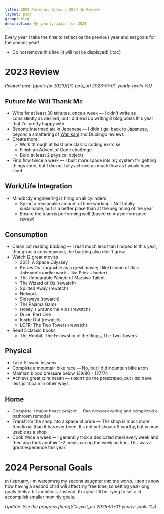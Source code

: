 ```yaml
---
title: 2024 Personal Goals / 2023 In Review
layout: post
group: blog
description: My yearly goals for 2024
---
```


Every year, I take the time to reflect on the previous year and set goals for the coming year!

* Do not remove this line (it will not be displayed)
{:toc}

# 2023 Review
*Related post: [goals for 2023]({% post_url 2023-01-01-yearly-goals %})*

## Future Me Will Thank Me
* <span class="goal-yellow">Write for at least 30 minutes, once a week</span> — I didn't write as consistently as desired, but I did end up writing 8 blog posts this year that I'm pretty happy with
* <span class="goal-red">Become intermediate in Japanese</span> — I didn't get back to Japanese, beyond a smattering of [Wanikani](wanikani.com) and Duolingo reviews
* <span class="goal-red">Create more!</span>
	* <span class="goal-red">Work through at least one classic coding exercise</span>
    - <span class="goal-green">Finish an Advent of Code challenge</span>
    - <span class="goal-red">Build at least 2 physical objects</span> 
* <span class="goal-yellow">Find flow twice a week</span> — I built more space into my system for getting things done, but I did not fully achieve as much flow as I would have liked

## Work/Life Integration

* <span class="goal-yellow">Mindbody engineering is firing on all cylinders</span>
    - <span class="goal-yellow">Spend a reasonable amount of time working</span> - Not totally sustainable, but in a better place than at the beginning of the year
    - <span class="goal-green">Ensure the team is performing well (based on my performance review)</span>

## Consumption

* <span class="goal-red">Clean out reading backlog</span> — I read much less than I hoped to this year, though as a consequence, the backlog also didn't grow.
* <span class="goal-green">Watch 12 great movies</span>
    - 2001: A Space Odyssey
    - Knives Out (arguable as a great movie; I liked some of Rian Johnson's earlier work - like Brick - better)
    - The Unbearable Weight of Massive Talent
    - The Wizard of Oz (rewatch)
    - Spirited Away (rewatch)
    - Network
    - Sideways (rewatch)
    - The Pajama Game
    - Honey, I Shrunk the Kids (rewatch)
    - Dune: Part One
    - Inside Out (rewatch)
    - LOTR: The Two Towers (rewatch)
* <span class="goal-yellow">Read 5 classic books</span>
    - The Hobbit, The Fellowship of the Rings, The Two Towers

## Physical

* <span class="goal-red">Take 10 swim lessons</span>
* <span class="goal-red">Complete a mountain bike race</span> — No, but I did mountain bike a ton
* <span class="goal-green">Maintain blood pressure below 130/80</span> - 127/74
* <span class="goal-yellow">Achieve great joint health</span> — I didn't do the prescribed, but I did have less joint pain in other ways

## Home

* <span class="goal-green">Complete 1 major house project</span> — Ran network wiring and completed a bathroom remodel
* <span class="goal-green">Transform the shop into a space of pride</span> — The shop is much more functional than it has ever been. It's not yet show-off worthy, but is now usable as a shop
* <span class="goal-green">Cook twice a week</span> — I generally took a dedicated meal every week and then also took another 1-2 meals during the week ad hoc. This was a great experience this year!

# 2024 Personal Goals
In February, I'm welcoming my second daughter into the world. I don't know how having a second child will affect my free time, so setting year-long goals feels a bit ambitious. Instead, this year I'll be trying to set and accomplish smaller monthly goals.

*Update: See the progress [here]({% post_url 2025-01-01-yearly-goals %})*
